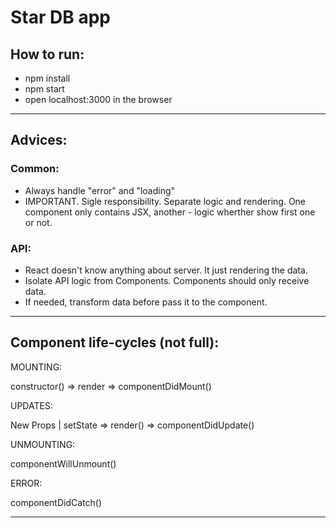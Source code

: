 # Star DB app

## How to run:
- npm install 
- npm start
- open localhost:3000 in the browser

___

## Advices: 

### Common:
- Always handle "error" and "loading"
- IMPORTANT. Sigle responsibility. Separate logic and rendering. One component only contains JSX, another - logic wherther show first one or not.

### API:
- React doesn't know anything about server. It just rendering the data. 
- Isolate API logic from Components. Components should only receive data. 
- If needed, transform data before pass it to the component.

___

## Component life-cycles (not full):
MOUNTING: 

constructor() => render => componentDidMount()

UPDATES:

New Props | setState => render() => componentDidUpdate()

UNMOUNTING:

componentWillUnmount()

ERROR:

componentDidCatch()

___